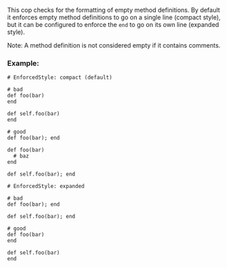 This cop checks for the formatting of empty method definitions.
By default it enforces empty method definitions to go on a single
line (compact style), but it can be configured to enforce the `end`
to go on its own line (expanded style).

Note: A method definition is not considered empty if it contains
        comments.

### Example:

    # EnforcedStyle: compact (default)

    # bad
    def foo(bar)
    end

    def self.foo(bar)
    end

    # good
    def foo(bar); end

    def foo(bar)
      # baz
    end

    def self.foo(bar); end

    # EnforcedStyle: expanded

    # bad
    def foo(bar); end

    def self.foo(bar); end

    # good
    def foo(bar)
    end

    def self.foo(bar)
    end